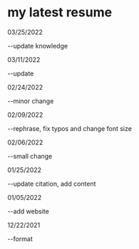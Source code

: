 # my latest resume
03/25/2022

--update knowledge

03/11/2022

--update

02/24/2022

--minor change

02/09/2022

--rephrase, fix typos and change font size

02/06/2022

--small change

01/25/2022

--update citation, add content

01/05/2022

--add website

12/22/2021

--format


